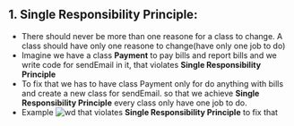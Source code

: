 ## 1. Single Responsibility Principle:
- There should never be more than one reasone for a class to change. A class should have only one reasone to change(have only one job to do)
- Imagine we have a class **Payment** to pay bills and report bills and we write code for sendEmail in it, that violates **Single Responsibility Principle**
- To fix that we has to have class Payment only for do anything with bills and create a new class for sendEmail. so that we achieve **Single Responsibility Principle** every class only have one job to do.
- Example
![wd](https://github.com/NourhanSaeed707/SOLID-Principles-Java/assets/64387352/0084190c-d8b8-47de-b1c8-d45a28cf02be)
that violates **Single Responsibility Principle** to fix that


